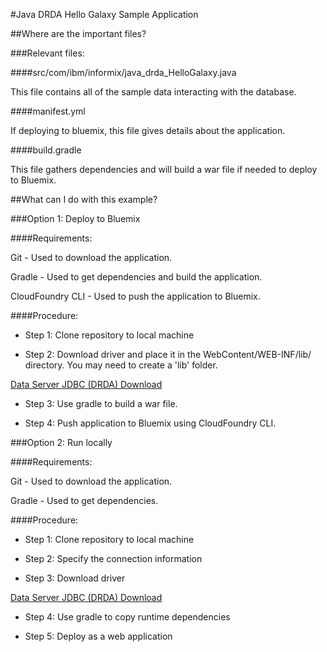 #Java DRDA Hello Galaxy Sample Application

##Where are the important files?

###Relevant files:

####src/com/ibm/informix/java_drda_HelloGalaxy.java

This file contains all of the sample data interacting with the database.

####manifest.yml

If deploying to bluemix, this file gives details about the application.

####build.gradle

This file gathers dependencies and will build a war file if needed to deploy to Bluemix.

##What can I do with this example?

###Option 1: Deploy to Bluemix

####Requirements:

Git - Used to download the application.

Gradle -  Used to get dependencies and build the application.

CloudFoundry CLI -  Used to push the application to Bluemix.

####Procedure:

 * Step 1: Clone repository to local machine

 * Step 2: Download driver and place it in the WebContent/WEB-INF/lib/ directory. You may need to create a 'lib' folder.

[Data Server JDBC (DRDA) Download](http://www-01.ibm.com/support/docview.wss?uid=swg21363866)

 * Step 3: Use gradle to build a war file.
	
 * Step 4: Push application to Bluemix using CloudFoundry CLI.

###Option 2: Run locally

####Requirements:

Git - Used to download the application.

Gradle -  Used to get dependencies.

####Procedure:

 * Step 1: Clone repository to local machine
 
 * Step 2: Specify the connection information
 
 * Step 3: Download driver
 
[Data Server JDBC (DRDA) Download](http://www-01.ibm.com/support/docview.wss?uid=swg21363866)

 * Step 4: Use gradle to copy runtime dependencies

 * Step 5: Deploy as a web application
